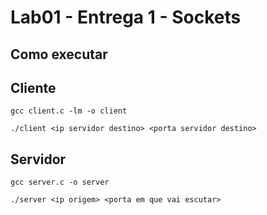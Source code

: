 # Lab01 - Entrega 1 - Sockets

## Como executar

## Cliente

```
gcc client.c -lm -o client

./client <ip servidor destino> <porta servidor destino>
```

## Servidor

```
gcc server.c -o server

./server <ip origem> <porta em que vai escutar>
```
